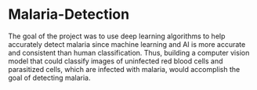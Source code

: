 # Malaria-Detection
The goal of the project was to use deep learning algorithms to help accurately detect malaria since machine learning and AI is more accurate and consistent than human classification. Thus, building a computer vision model that could classify images of uninfected red blood cells and parasitized cells, which are infected with malaria, would accomplish the goal of detecting malaria.
